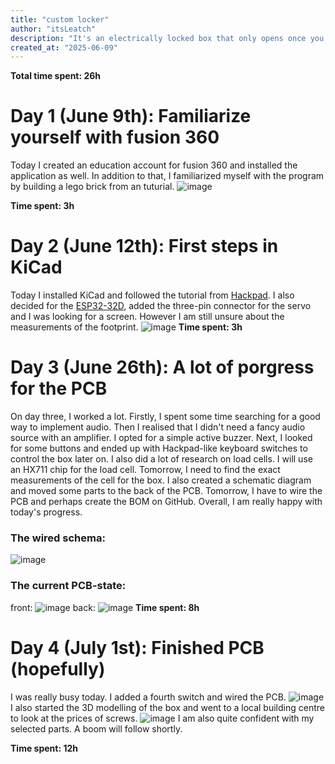 ```yaml
---
title: "custom locker"
author: "itsLeatch"
description: "It's an electrically locked box that only opens once you've reached your goal."
created_at: "2025-06-09"
---
```

**Total time spent: 26h**

# Day 1 (June 9th): Familiarize yourself with fusion 360
Today I created an education account for fusion 360 and installed the application as well. In addition to that, I familiarized myself with the program by building a lego brick from an tuturial. 
![image](https://github.com/user-attachments/assets/65e1340e-18df-40fd-93fc-520147b31607)

**Time spent: 3h**
# Day 2 (June 12th): First steps in KiCad
Today I installed KiCad and followed the tutorial from [Hackpad](https://hackpad.hackclub.com/guide). I also decided for the [ESP32-32D](https://de.aliexpress.com/item/4000093185394.html?spm=a2g0o.store_pc_home.productList_2007716161325.4000093185394&gatewayAdapt=glo2deu), added the three-pin connector for the servo and I was looking for a screen. However I am still unsure about the measurements of the footprint.
![image](https://github.com/user-attachments/assets/a01c630b-b7a6-4cb8-9433-3be8596ac4e6)
**Time spent: 3h**

# Day 3 (June 26th): A lot of porgress for the PCB
On day three, I worked a lot. Firstly, I spent some time searching for a good way to implement audio. Then I realised that I didn't need a fancy audio source with an amplifier. I opted for a simple active buzzer. Next, I looked for some buttons and ended up with Hackpad-like keyboard switches to control the box later on. I also did a lot of research on load cells. I will use an HX711 chip for the load cell. Tomorrow, I need to find the exact measurements of the cell for the box. I also created a schematic diagram and moved some parts to the back of the PCB. Tomorrow, I have to wire the PCB and perhaps create the BOM on GitHub. Overall, I am really happy with today's progress.
### The wired schema:
![image](https://github.com/user-attachments/assets/a7da8ab6-5439-4b7b-a753-4176037e450f)
### The current PCB-state:
front:
![image](https://github.com/user-attachments/assets/253173ac-7e45-48cc-89fe-b1667c58f4c5)
back:
![image](https://github.com/user-attachments/assets/f610e8a7-3236-4d63-ad99-4b785bb0b221)
**Time spent: 8h**

# Day 4 (July 1st): Finished PCB (hopefully)
I was really busy today. I added a fourth switch and wired the PCB.
![image](https://github.com/user-attachments/assets/1819932a-839b-40a8-95a2-118cf3e7dd34)
I also started the 3D modelling of the box and went to a local building centre to look at the prices of screws.
![image](https://github.com/user-attachments/assets/cca435c8-716b-40f1-9f84-c0a4bcb5a2b5)
I am also quite confident with my selected parts. A boom will follow shortly. 

**Time spent: 12h**
